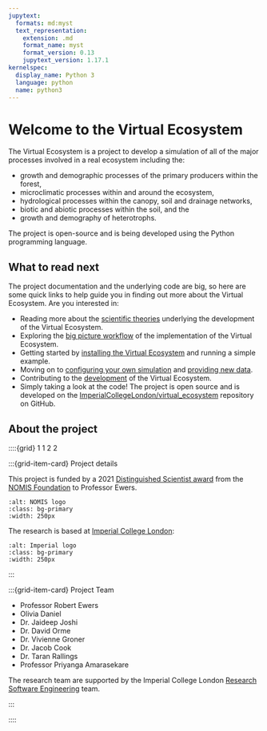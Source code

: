 ```yaml
---
jupytext:
  formats: md:myst
  text_representation:
    extension: .md
    format_name: myst
    format_version: 0.13
    jupytext_version: 1.17.1
kernelspec:
  display_name: Python 3
  language: python
  name: python3
---
```


# Welcome to the Virtual Ecosystem

The Virtual Ecosystem is a project to develop a simulation of all of the major processes
involved in a real ecosystem including the:

- growth and demographic processes of the primary producers within the forest,
- microclimatic processes within and around the ecosystem,
- hydrological processes within the canopy, soil and drainage networks,
- biotic and abiotic processes within the soil, and the
- growth and demography of heterotrophs.

The project is open-source and is being developed using the Python programming language.

## What to read next

The project documentation and the underlying code are big, so here are some quick links
to help guide you in finding out more about the Virtual Ecosystem. Are you interested
in:

- Reading more about the [scientific theories](./virtual_ecosystem/theory/theory.md)
  underlying the development of the Virtual Ecosystem.
- Exploring the
  [big picture workflow](./virtual_ecosystem/implementation/implementation.md) of the
  implementation of the Virtual Ecosystem.
- Getting started by [installing the Virtual
  Ecosystem](./using_the_ve/getting_started.md) and running a simple example.
- Moving on to [configuring your own simulation](./using_the_ve/configuration/config.md)
  and [providing new data](./using_the_ve/data/data.md).
- Contributing to the [development](./development/contributing.md) of the Virtual
  Ecosystem.
- Simply taking a look at the code! The project is open source and is developed on the
  [ImperialCollegeLondon/virtual_ecosystem](https://github.com/ImperialCollegeLondon/virtual_ecosystem)
  repository on GitHub.

## About the project

::::{grid} 1 1 2 2

:::{grid-item-card} Project details

This project is funded by a 2021 [Distinguished Scientist award](<https://nomisfoundation.ch/projects/a-virtual-rainforest-for-understanding-the-stability-resilience-and-sustainability-of-complex-ecosystems/>)
from the [NOMIS Foundation](https://nomisfoundation.ch) to Professor Ewers.

```{image} _static/images/logo-nomis-822-by-321.png
:alt: NOMIS logo
:class: bg-primary
:width: 250px
```

The research is based at [Imperial College London](https://imperial.ac.uk):

```{image} _static/images/IMPERIAL_logo_RGB_Blue_safe_area_2024.png
:alt: Imperial logo
:class: bg-primary
:width: 250px
```

:::

:::{grid-item-card} Project Team

- Professor Robert Ewers
- Olivia Daniel
- Dr. Jaideep Joshi
- Dr. David Orme
- Dr. Vivienne Groner
- Dr. Jacob Cook
- Dr. Taran Rallings
- Professor Priyanga Amarasekare

The research team are supported by the Imperial College London
[Research Software Engineering](https://www.imperial.ac.uk/admin-services/ict/self-service/research-support/rcs/service-offering/research-software-engineering/)
team.

:::

::::
